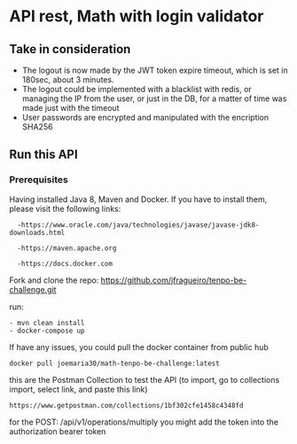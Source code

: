 # API rest, Math with login validator
## Take in consideration
- The logout is now made by the JWT token expire timeout, which is set in 180sec, about 3 minutes.
- The logout could be implemented with a blacklist with redis, or managing the IP from the user, or just in the DB, for a matter of time was made just with the timeout 
- User passwords are encrypted and manipulated with the encription SHA256


## Run this API

### Prerequisites

Having installed Java 8, Maven and Docker. If you have to install them, please visit the following links:
```
  -https://www.oracle.com/java/technologies/javase/javase-jdk8-downloads.html
  
  -https://maven.apache.org
  
  -https://docs.docker.com
```

Fork and clone the repo: https://github.com/jfragueiro/tenpo-be-challenge.git

run:
```
- mvn clean install
- docker-compose up
```
If have any issues, you could pull the docker container from public hub 
```
docker pull joemaria30/math-tenpo-be-challenge:latest 
```
this are the Postman Collection to test the API
(to import, go to collections import, select link, and paste this link)
```
https://www.getpostman.com/collections/1bf302cfe1458c4348fd
```
for the POST: /api/v1/operations/multiply
you might add the token into the authorization bearer token
